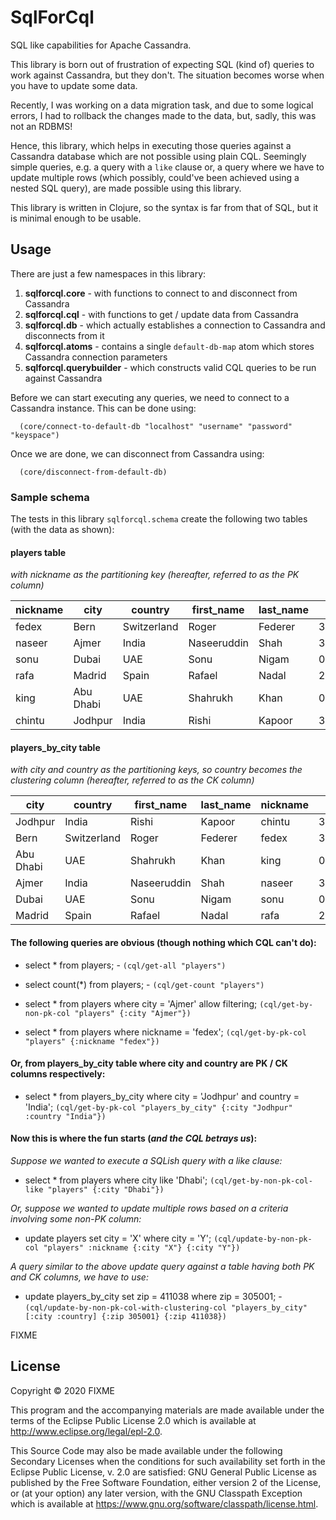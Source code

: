 # SqlForCql

SQL like capabilities for Apache Cassandra.

This library is born out of frustration of expecting SQL (kind of) queries to work against Cassandra, but they don't. 
The situation becomes worse when you have to update some data.

Recently, I was working on a data migration task, and due to some logical errors, I had to rollback the changes made to
the data, but, sadly, this was not an RDBMS!

Hence, this library, which helps in executing those queries against a Cassandra database which are not possible using 
plain CQL. Seemingly simple queries, e.g. a query with a `like` clause or, a query where we have to update multiple
rows (which possibly, could've been achieved using a nested SQL query), are made possible using this library.

This library is written in Clojure, so the syntax is far from that of SQL, but it is minimal enough to be usable.

## Usage

There are just a few namespaces in this library:

1. **sqlforcql.core** - with functions to connect to and disconnect from Cassandra
2. **sqlforcql.cql** - with functions to get / update data from Cassandra
3. **sqlforcql.db** - which actually establishes a connection to Cassandra and disconnects from it
4. **sqlforcql.atoms** - contains a single `default-db-map` atom which stores Cassandra connection parameters
5. **sqlforcql.querybuilder** - which constructs valid CQL queries to be run against Cassandra

Before we can start executing any queries, we need to connect to a Cassandra instance. This can be done using:
```
  (core/connect-to-default-db "localhost" "username" "password" "keyspace")
```

Once we are done, we can disconnect from Cassandra using:
```
  (core/disconnect-from-default-db)
```

### Sample schema

The tests in this library `sqlforcql.schema` create the following two tables (with the data as shown):

#### players table

*with nickname as the partitioning key (hereafter, referred to as the PK column)*

|nickname|city     |country    |first_name |last_name|zip   |
|--------|---------|-----------|-----------|---------|------|
|fedex   |Bern     |Switzerland|Roger      |Federer  |3001  |
|naseer  |Ajmer    |India      |Naseeruddin|Shah     |305001|
|sonu    |Dubai    |UAE        |Sonu       |Nigam    |00000 |
|rafa    |Madrid   |Spain      |Rafael     |Nadal    |28001 |
|king    |Abu Dhabi|UAE        |Shahrukh   |Khan     |00000 |
|chintu  |Jodhpur  |India      |Rishi      |Kapoor   |305001|

#### players_by_city table

*with city and country as the partitioning keys, so country becomes the clustering column (hereafter, referred to as 
the CK column)*

|city     |country    |first_name |last_name  |nickname|zip   |
|---------|-----------|-----------|-----------|--------|------|
|Jodhpur  |India      |Rishi      |Kapoor     |chintu  |305001|
|Bern     |Switzerland|Roger      |Federer    |fedex   |3001  |
|Abu Dhabi|UAE        |Shahrukh   |Khan       |king    |00000 |
|Ajmer    |India      |Naseeruddin|Shah       |naseer  |305001|
|Dubai    |UAE        |Sonu       |Nigam      |sonu    |00000 |
|Madrid   |Spain      |Rafael     |Nadal      |rafa    |28001 |

#### The following queries are obvious (though nothing which CQL can't do):

* select * from players; - `(cql/get-all "players")`

* select count(*) from players; - `(cql/get-count "players")`

* select * from players where city = 'Ajmer' allow filtering; `(cql/get-by-non-pk-col "players" {:city "Ajmer"})`

* select * from players where nickname = 'fedex'; `(cql/get-by-pk-col "players" {:nickname "fedex"})`

#### Or, from players_by_city table where city and country are PK / CK columns respectively:

* select * from players_by_city where city = 'Jodhpur' and country = 'India'; 
`(cql/get-by-pk-col "players_by_city" {:city "Jodhpur" :country "India"})`

#### Now this is where the fun starts (_and the CQL betrays us_):

_Suppose we wanted to execute a SQLish query with a like clause:_
* select * from players where city like 'Dhabi'; `(cql/get-by-non-pk-col-like "players" {:city "Dhabi"})`

_Or, suppose we wanted to update multiple rows based on a criteria involving some non-PK column:_
* update players set city = 'X' where city = 'Y'; `(cql/update-by-non-pk-col "players" :nickname {:city "X"} {:city "Y"})`

_A query similar to the above update query against a table having both PK and CK columns, we have to use:_
* update players_by_city set zip = 411038 where zip = 305001; - `(cql/update-by-non-pk-col-with-clustering-col "players_by_city" [:city :country] {:zip 305001} {:zip 411038})`

FIXME

## License

Copyright © 2020 FIXME

This program and the accompanying materials are made available under the
terms of the Eclipse Public License 2.0 which is available at
http://www.eclipse.org/legal/epl-2.0.

This Source Code may also be made available under the following Secondary
Licenses when the conditions for such availability set forth in the Eclipse
Public License, v. 2.0 are satisfied: GNU General Public License as published by
the Free Software Foundation, either version 2 of the License, or (at your
option) any later version, with the GNU Classpath Exception which is available
at https://www.gnu.org/software/classpath/license.html.
